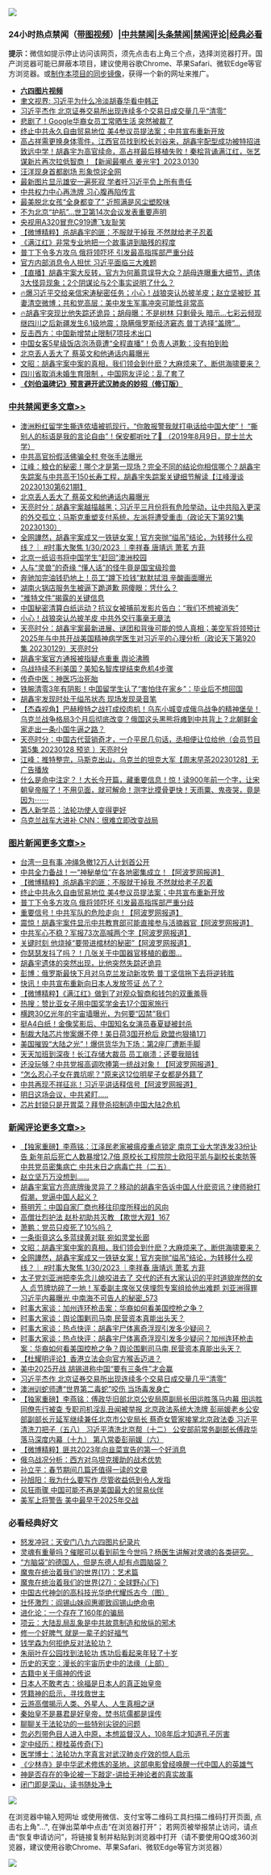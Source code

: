 ![](https://raw.githubusercontent.com/jsvpn/jsproxy/dev/64photo/fqnews-qr.jpg)

<div id="tt">
<h3>24小时热点禁闻（<a href="https://aaa.v2dns.tk/?QAjUl=BgRp5UNKRn&T5Vk=fPVH&Q59Ab=WxGE" target="_blank">带图视频</a>）|<a href="#%E4%B8%AD%E5%85%B1%E7%A6%81%E9%97%BB%E6%9B%B4%E5%A4%9A%E6%96%87%E7%AB%A0">中共禁闻</a>|<a href="#%E5%9B%BE%E7%89%87%E6%96%B0%E9%97%BB%E6%9B%B4%E5%A4%9A%E6%96%87%E7%AB%A0">头条禁闻</a>|<a href="#%E6%96%B0%E9%97%BB%E8%AF%84%E8%AE%BA%E6%9B%B4%E5%A4%9A%E6%96%87%E7%AB%A0">禁闻评论|<a href="#%E5%BF%85%E7%9C%8B%E7%BB%8F%E5%85%B8%E5%A5%BD%E6%96%87">经典必看</a></h3>
<div><b>提示：</b>微信如提示停止访问该网页，须先点击右上角三个点，选择浏览器打开。国产浏览器可能已屏蔽本项目，建议使用谷歌Chrome、苹果Safari、微软Edge等官方浏览器。或<a href="%E5%88%B6%E4%BD%9Cgit%E7%A6%81%E9%97%BB%E9%95%9C%E5%83%8F.md">制作本项目的同步镜像</a>，获得一个新的网址来推广。</div>
<ul>
<li><b><a href="http://d2.v2rss.gq/64.mp4" target="_blank">六四图片视频</a></b></li>
<li><a href="/headline/20230130/1842291.md">聿文视界: 习近平为什么冷淡胡春华看中韩正</a></li>
<li><a href="/comments/20230130/1842302.md">习近平杰作 北京证券交易所出现连续多个交易日成交量几乎“清零”</a></li>
<li><a href="/cnnews/20230130/1842272.md">悲剧了！Google华裔女员工常晒生活 突然被裁了</a></li>
<li><a href="/topimagenews/20230130/1842315.md">终止中共永久自由贸易地位 美4参议员提法案；中共宣布重新开放</a></li>
<li><a href="/sohnews/20230131/1842495.md">高占祥需更换身体零件，江西官员找到校长刘谷来，胡鑫宇配型成功被特招进致远中学！胡鑫宇为高官续命，高占祥最后移植失败！秦桧背诵满江红，张艺谋新片再次拉低智商！【新闻最嘲点 姜光宇】2023.0130</a></li>
<li><a href="/baitai/20230130/1842360.md">汪洋现身首都剧场 形象惊诧全网</a></li>
<li><a href="/headline/20230130/1842312.md">最新图片显示雄安一遍死寂 学者吁习近平负上所有责任</a></li>
<li><a href="/baitai/20230130/1842313.md">中共权力中心再洗牌 习心腹再陷传言</a></li>
<li><a href="/worldnews/20230131/1842447.md">最美脱北女孩“全身都变了” 近照满是风尘塑胶味</a></li>
<li><a href="/cnnews/20230131/1842451.md">不为北京“护航”…世卫第14次会议发表重要声明</a></li>
<li><a href="/cnnews/20230131/1842454.md">央视用A320冒充C919遭飞友耻笑</a></li>
<li><a href="/topimagenews/20230131/1842606.md">【微博精粹】杀胡鑫宇的匪：不服就干掉我 不然就给老子忍着</a></li>
<li><a href="/yule/20230130/1842252.md">《满江红》非常专业地把一个故事讲到脑残的程度</a></li>
<li><a href="/topimagenews/20230130/1842309.md">普丁下令多方攻乌 俄将领吓坏 引发最高指挥部严重分歧</a></li>
<li><a href="/baitai/20230131/1842477.md">官方内部消息令人担忧 习近平面临三大难题</a></li>
<li><a href="/sohnews/20230131/1842472.md">【直播】胡鑫宇案大反转，官方为何蓄意误导大众？胡母连曝重大细节，遗体3大怪异现象；2个阴谋论与2个事实说明了什么？</a></li>
<li><a href="/sohnews/20230130/1842275.md">🔥爆习近平交给亲信宋涛秘密任务；小心！战狼突认怂披羊皮；赵立坚被贬 其妻清空微博；共和党高层：美中发生军事冲突可能性非常高</a></li>
<li><a href="/sohnews/20230130/1842318.md">🔥胡鑫宇突现比他失踪还诡异；胡母曝：不是树林 只剩骨头 暗示...七彩云频现 继四川之后新疆发生6.1级地震；隐瞒俄罗斯经济窘态 普丁选择“盖牌”…</a></li>
<li><a href="/headline/20230130/1842268.md">反击西方：中国新增禁止限制7项技术出口</a></li>
<li><a href="/cnnews/20230131/1842554.md">中国女客5星级饭店泡汤竟遭“全程直播”！负责人道歉：没有拍到脸</a></li>
<li><a href="/cbnews/20230131/1842607.md">北京丢人丢大了 蔡英文和他通话内幕曝光</a></li>
<li><a href="/comments/20230131/1842492.md">文昭：胡鑫宇案中案的真相，我们领会到什麽？大麻烦来了、断供海啸要来？</a></li>
<li><a href="/headline/20230130/1842370.md">四川省取消未婚生育限制 ，中国网友评论：乱了套了</a></li>
<li><b><a href="/comments/20200207/1272816.md" target="_blank">《刘伯温碑记》预言避开武汉肺炎的妙招（修订版）</a></b></li>
</ul>
</div>

<div class="catlist">
<h3><a href="/cbnews/" target="_blank">中共禁闻</a><span><a href="/cbnews/" target="_blank" rel="nofollow">更多文章>></a></span></h3>
<ul>
<li><a href="/cbnews/20230131/1842611.md" target="_blank">澳洲粉红留学生撕连侬墙被抓现行，“你敢报警我就打电话给中国大使”！ “撕别人的标语是我的言论自由”！保安都听吐了🤮 （2019年8月9日，昆士兰大学）</a></li>
<li><a href="/cbnews/20230131/1842647.md" target="_blank">中共高官扮假活佛骗全村 夸张手法曝光</a></li>
<li><a href="/cbnews/20230131/1842626.md" target="_blank">江峰：粮仓的秘密！哪个才是第一现场？完全不同的结论你相信哪个？胡鑫宇失踪案与中共高干150长寿工程，胡鑫宇失踪案关键细节解读【江峰漫谈20230130第621期】</a></li>
<li><a href="/cbnews/20230131/1842607.md" target="_blank">北京丢人丢大了 蔡英文和他通话内幕曝光</a></li>
<li><a href="/cbnews/20230131/1842562.md" target="_blank">天亮时分：胡鑫宇案越描越黑；习近平三月份将有危险举动，让中共陷入更深的外交孤立；马斯克重塑支付系统，左派将遭受重击（政论天下第921集 20230130）</a></li>
<li><a href="/comments/20230131/1842466.md" target="_blank">全网譁然，胡鑫宇案成又一铁链女案！官方突抛“缢吊”结论，为转移什么视线？｜ #时事大聚焦 1/30/2023 ｜李祥春 唐靖远 萧茗 方菲</a></li>
<li><a href="/cbnews/20230131/1842457.md" target="_blank">北京一纸诏书将中国学生“赶回”澳洲校园</a></li>
<li><a href="/cbnews/20230130/1842368.md" target="_blank">人与“灵兽”的奇缘 “懂人话”的怪牛竟是国宝级珍兽</a></li>
<li><a href="/cbnews/20230130/1842367.md" target="_blank">奔驰加完油钱扔地上！员工“蹲下捡钱”默默拭泪 辛酸画面曝光</a></li>
<li><a href="/cbnews/20230130/1842366.md" target="_blank">湖南火锅店服务生被逼下跪道歉 网傻眼：凭什么？</a></li>
<li><a href="/cbnews/20230130/1842213.md" target="_blank">“推特文件”揭露的关键信息</a></li>
<li><a href="/cbnews/20230130/1842174.md" target="_blank">中国秘密清算白纸运动？抗议女被捕前发影片告白：“我们不想被消失”</a></li>
<li><a href="/cbnews/20230130/1842164.md" target="_blank">小心！战狼突认怂披羊皮 中共外交行事毫无章法</a></li>
<li><a href="/cbnews/20230130/1842150.md" target="_blank">天亮时分：胡鑫宇案最新进展、谜团和背後可能的惊人真相；美空军将领预计2025年与中共开战美国精神病学医生对习近平的心理分析（政论天下第920集 20230129）天亮时分</a></li>
<li><a href="/cbnews/20230129/1842038.md" target="_blank">胡鑫宇案官方通报被指疑点重重 舆论沸腾</a></li>
<li><a href="/cbnews/20230129/1842002.md" target="_blank">乌战持续不利美国？美知名智库提结束危机4步骤</a></li>
<li><a href="/cbnews/20230129/1841979.md" target="_blank">传奇中医：神医巧治死胎</a></li>
<li><a href="/cbnews/20230129/1841993.md" target="_blank">铁腕清零3年有阴影！中国留学生认了“害怕住在家乡”：毕业后不想回国</a></li>
<li><a href="/cbnews/20230129/1841964.md" target="_blank">胡鑫宇发现时处于缢吊状态 现场发现录音笔</a></li>
<li><a href="/comments/20230129/1841926.md" target="_blank">【杰森视角】巴赫穆特之战打成绞肉机！乌东小城变成俄乌战争的精神堡垒！乌克兰战争格局3个月后彻底改变？俄国这头黑熊将瘫到中共背上？北朝鲜金家走出一条小国牛逼之路？</a></li>
<li><a href="/cbnews/20230129/1841905.md" target="_blank">天亮时分：中国古代营销奇才，一介平民几句话，丞相便让位给他（会员节目第5集 20230128 预览 ）天亮时分</a></li>
<li><a href="/cbnews/20230129/1841881.md" target="_blank">江峰：推特整完，马斯克出山，乌克兰的坦克大军【周末早茶20230128】无广告播放</a></li>
<li><a href="/comments/20230128/1841734.md" target="_blank">什么是命中注定？！大长今开篇，藏重要信息！惊！读900年前一个字，让宋朝皇帝服了！不用见面，就可解命！测字比摸骨更快！天雨粟、鬼夜哭，竟是因为⋯⋯</a></li>
<li><a href="/cbnews/20230128/1840477.md" target="_blank">西人新学员：法轮功使人变得更好</a></li>
<li><a href="/cbnews/20230128/1841676.md" target="_blank">乌克兰战车大进补 CNN：很难立即改变战局</a></li>

</ul>
</div>
<div class="catlist">
<h3><a href="/topimagenews/" target="_blank">图片新闻</a><span><a href="/topimagenews/" target="_blank" rel="nofollow">更多文章>></a></span></h3>
<ul>
<li><a href="/topimagenews/20230131/1842656.md" target="_blank">台湾一旦有事 冲绳急撤12万人计划首公开</a></li>
<li><a href="/topimagenews/20230131/1842645.md" target="_blank">中共全力备战！一“神秘单位”在各地密集成立！【阿波罗网报道】</a></li>
<li><a href="/topimagenews/20230131/1842606.md" target="_blank">【微博精粹】杀胡鑫宇的匪：不服就干掉我 不然就给老子忍着</a></li>
<li><a href="/topimagenews/20230130/1842315.md" target="_blank">终止中共永久自由贸易地位 美4参议员提法案；中共宣布重新开放</a></li>
<li><a href="/topimagenews/20230130/1842309.md" target="_blank">普丁下令多方攻乌 俄将领吓坏 引发最高指挥部严重分歧</a></li>
<li><a href="/topimagenews/20230130/1842235.md" target="_blank">重要信号！中共军队的危险走向！【阿波罗网报道】</a></li>
<li><a href="/topimagenews/20230130/1842186.md" target="_blank">震惊！胡鑫宇案件显示中共教育部可能直接参与活摘器官【阿波罗网报道】</a></li>
<li><a href="/topimagenews/20230130/1842173.md" target="_blank">中共军心不稳？军报73次高喊两个字【阿波罗网报道】</a></li>
<li><a href="/topimagenews/20230130/1842172.md" target="_blank">关键时刻 他烧掉“要带进棺材的秘密”【阿波罗网报道】</a></li>
<li><a href="/topimagenews/20230130/1842151.md" target="_blank">你瑟瑟发抖了吗？！几张关于中国器官移植的截图…</a></li>
<li><a href="/topimagenews/20230130/1842067.md" target="_blank">胡鑫宇遗体的突然出现，比他突然失踪还诡异</a></li>
<li><a href="/topimagenews/20230129/1841998.md" target="_blank">彭博：俄罗斯最快下月对乌克兰发动新攻势 普丁坚信拖下去将逆转胜</a></li>
<li><a href="/topimagenews/20230129/1841990.md" target="_blank">快讯！中共宣布重新向日本人发放签证 怂了？</a></li>
<li><a href="/topimagenews/20230129/1841925.md" target="_blank">【微博精粹】《满江红》做到了对观众智商和钱包的双重羞辱</a></li>
<li><a href="/topimagenews/20230129/1841882.md" target="_blank">热搜：赞比亚女子用中国奖学金去17个国家旅行</a></li>
<li><a href="/topimagenews/20230129/1841863.md" target="_blank">横跨30亿光年的宇宙墙曝光，为何要“囚禁”我们</a></li>
<li><a href="/topimagenews/20230129/1841817.md" target="_blank">挺A4白纸！金像奖影后、中国知名女演员春夏疑被封杀</a></li>
<li><a href="/topimagenews/20230128/1841656.md" target="_blank">制裁大陆芯片惨案爆不停！美日荷3国开枪后 欧盟也狠捅1刀</a></li>
<li><a href="/topimagenews/20230128/1841637.md" target="_blank">美国摧毁“大陆之光”！爆供货华为下场：第2座厂遭断手脚</a></li>
<li><a href="/topimagenews/20230127/1841333.md" target="_blank">天天加班到深夜！长江存储大裁员 员工崩溃：还要我赔钱</a></li>
<li><a href="/topimagenews/20230127/1841260.md" target="_blank">还没玩够？中共党报高调吹捧第一统战对象！【阿波罗网报道】</a></li>
<li><a href="/topimagenews/20230127/1841241.md" target="_blank">“怎么忍心子女在粪坑呢？”原来这12位明星子女都是外籍了</a></li>
<li><a href="/topimagenews/20230127/1841220.md" target="_blank">中共再现不祥征兆！习近平讲话释信号【阿波罗网报道】</a></li>
<li><a href="/topimagenews/20230127/1841160.md" target="_blank">明日这场会议，中共紧盯…..</a></li>
<li><a href="/topimagenews/20230126/1840978.md" target="_blank">芯片封锁只是开胃菜？拜登杀招制造中国大陆2危机</a></li>

</ul>
</div>
<div class="catlist">
<h3><a href="/comments/" target="_blank">新闻评论</a><span><a href="/comments/" target="_blank" rel="nofollow">更多文章>></a></span></h3>
<ul>
<li><a href="/comments/20230131/1842633.md" target="_blank">【独家重磅】李燕铭：江泽民老家被瘟疫重点锁定 南京工业大学连发33份讣告 新年前后死亡人数暴增12.7倍 原校长工程院院士欧阳平凯与副校长束昉等中共党员密集病亡 中共末日之病毒亡共（二五）</a></li>
<li><a href="/comments/20230131/1842618.md" target="_blank">赵立坚万万没想到……</a></li>
<li><a href="/comments/20230131/1842595.md" target="_blank">胡鑫宇案官方亮底牌後灵异了？移动的胡鑫宇告诉中国人什麽资讯？律师掀打假潮，党逼中国人起义？</a></li>
<li><a href="/comments/20230131/1842588.md" target="_blank">蔡明芳：中国自家厂商也移往印度所释出的风向</a></li>
<li><a href="/comments/20230131/1842587.md" target="_blank">高僧壮烈护法 赵朴初助共灭教 【欺世大观】167</a></li>
<li><a href="/comments/20230131/1842567.md" target="_blank">萧鹏：党员只疫死了10%吗？</a></li>
<li><a href="/comments/20230131/1842540.md" target="_blank">一条街竟这么多蓝绿黄对联 宛如灵堂长廊</a></li>
<li><a href="/comments/20230131/1842492.md" target="_blank">文昭：胡鑫宇案中案的真相，我们领会到什麽？大麻烦来了、断供海啸要来？</a></li>
<li><a href="/comments/20230131/1842466.md" target="_blank">全网譁然，胡鑫宇案成又一铁链女案！官方突抛“缢吊”结论，为转移什么视线？｜ #时事大聚焦 1/30/2023 ｜李祥春 唐靖远 萧茗 方菲</a></li>
<li><a href="/comments/20230131/1842391.md" target="_blank">太子党刘亚洲把李先念儿媳咬进去了 交代的还有大家认识的平时道貌岸然的女人 贞节牌坊碎了一地！军委副主席张又侠埋怨专案组给他出难题 刘亚洲得罪习近平内幕曝光 中南海不可告人的秘密_573</a></li>
<li><a href="/comments/20230131/1842384.md" target="_blank">时事大家谈：加州连环枪击案：华裔如何看美国控枪之争？</a></li>
<li><a href="/comments/20230131/1842374.md" target="_blank">时事大家谈：舆论围剿司马南,民营资本真能出头天？</a></li>
<li><a href="/comments/20230131/1842373.md" target="_blank">时事大家谈：热点快评：胡鑫宇尸体离奇浮现引发多少疑问？</a></li>
<li><a href="/comments/20230130/1842358.md" target="_blank">时事大家谈：热点快评：胡鑫宇尸体离奇浮现引发多少疑问？加州连环枪击案：华裔如何看美国控枪之争？舆论围剿司马南,民营资本真能出头天？</a></li>
<li><a href="/comments/20230130/1842319.md" target="_blank">【杜耀明评论】香港立法会向官方喉舌迈进？</a></li>
<li><a href="/comments/20230130/1842303.md" target="_blank">美中2025开战 胡锡进称中国“要有三条件”才会赢</a></li>
<li><a href="/comments/20230130/1842302.md" target="_blank">习近平杰作 北京证券交易所出现连续多个交易日成交量几乎“清零”</a></li>
<li><a href="/comments/20230130/1842264.md" target="_blank">澳洲训蛇师遭“世界第二毒蛇”咬伤 当场毒发身亡</a></li>
<li><a href="/comments/20230130/1842205.md" target="_blank">【独家重磅】李燕铭：傅政华旧部北京公安局原副局长田运胜落马内幕 田运胜同僚先行被查 专职司机淫乱丑闻被举报 北京政法系统大洗牌 彭丽媛老乡公安部副部长亓延军继续兼任北京市公安局长 蔡奇女管家接掌北京政法委 习近平清洗刀把子（五八） 习近平清洗北京帮（十二） 公安部前常务副部长傅政华落马深度内幕（十九） 第八常委彭丽媛（六）</a></li>
<li><a href="/comments/20230130/1842165.md" target="_blank">【微博精粹】匪共2023年向韭菜宣告的第一个好消息</a></li>
<li><a href="/comments/20230130/1842155.md" target="_blank">俄乌战况分析：西方对乌坦克援助的战术优势</a></li>
<li><a href="/comments/20230130/1842145.md" target="_blank">孙立平：春节期间几篇还值得一读的文章</a></li>
<li><a href="/comments/20230130/1842132.md" target="_blank">孙旭阳：我为什么要写作 尽管收益低到令人发指</a></li>
<li><a href="/comments/20230130/1842123.md" target="_blank">风狂雨骤 中国可能不再是美国最大的贸易伙伴</a></li>
<li><a href="/comments/20230130/1842105.md" target="_blank">美军上将警告 美中最早于2025年交战</a></li>

</ul>
</div>

<div class="catlist">
<h3>必看经典好文</h3>
<ul>
<li><a href="/comments/20200604/783200.md" target="_blank">怒发冲冠：天安门八九六四图片纪录片</a></li>
<li><a href="/bannedvideo/20210915/1623919.md" target="_blank">灵魂有重量吗？催眠可以看到前生今世吗？杨医生讲解对灵魂的各类研究。</a></li>
<li><a href="/comments/20220129/1685716.md" target="_blank">“方脑袋”的德国人，但是东德人却有点圆脑袋？</a></li>
<li><a href="/topimagenews/20180620/960677.md" target="_blank">魔鬼在统治着我们的世界(17)：艺术篇</a></li>
<li><a href="/comments/20181224/1052333.md" target="_blank">魔鬼在统治着我们的世界(27)：全球野心(下)</a></li>
<li><a href="/comments/20220403/1714124.md" target="_blank">中国古代神剑的高科技光华绝代耀烁古今（图）</a></li>
<li><a href="/cbnews/20200727/1366904.md" target="_blank">壮怀激烈：阎锡山妹阎惠卿致阎锡山绝命电</a></li>
<li><a href="/comments/20200907/1392278.md" target="_blank">进化论：一个存在了160年的骗局</a></li>
<li><a href="/comments/20220730/1764893.md" target="_blank">项云：大陆乱局乱象是中共故意制造和放纵的邪术</a></li>
<li><a href="/funmedia/20200713/1359909.md" target="_blank">修一个好脾气 就是一辈子的好福气</a></li>
<li><a href="/comments/20210123/1473430.md" target="_blank">钱学森为何拒绝反对法轮功？</a></li>
<li><a href="/comments/20210720/1488271.md" target="_blank">朱丽叶在公园找到法轮功 炼功后看起来年轻了十岁</a></li>
<li><a href="/tculture/20121025/73065.md" target="_blank">历史的天空：漫长的宇宙历史中的法缘（上部）</a></li>
<li><a href="/ccpdope/20200531/1337409.md" target="_blank">古籍中关于瘟神的传说</a></li>
<li><a href="/sohnews/20160609/543313.md" target="_blank">日本人不敢考古：徐福是日本人的真正始皇帝</a></li>
<li><a href="/tculture/xiulian/20150708/421752.md" target="_blank">凭籍神的启示，寻找救世主</a></li>
<li><a href="/comments/20200919/82684.md" target="_blank">云游高僧揭示人类、外星人、人生真相之谜</a></li>
<li><a href="/lifebaike/20210407/1521258.md" target="_blank">秦始皇不是暴君是好皇帝，焚书坑儒都是误传</a></li>
<li><a href="/comments/20190417/1114875.md" target="_blank">聊聊关于法轮功的一些特别尖锐的问题</a></li>
<li><a href="/comments/20220722/1761714.md" target="_blank">忽必烈带色目人进入中原，本想监督汉人，108年后才知道孔子厉害</a></li>
<li><a href="/tculture/xiulian/20151108/468739.md" target="_blank">定中经历：穆桂英传奇(下)</a></li>
<li><a href="/comments/20200820/1382989.md" target="_blank">医学博士：法轮功九字真言对武汉肺炎疗效的惊人启示</a></li>
<li><a href="/comments/20201013/1412612.md" target="_blank">《少林寺》是中华武术修炼的圣地，这部电影曾经唤醒一代中国人的英雄气</a></li>
<li><a href="/tculture/20120629/35483.md" target="_blank">神是否存在的争论被一下敲定-讲给无神论者的真实故事</a></li>
<li><a href="/tculture/20200803/1373949.md" target="_blank">闭门即是深山，读书随处净土</a></li>

</ul>
</div>

![](https://raw.githubusercontent.com/jsvpn/jsproxy/dev/64photo/fqnews-qr.jpg)

在浏览器中输入短网址 或使用微信、支付宝等二维码工具扫描二维码打开页面, 点击右上角"...", 在弹出菜单中点击“在浏览器打开”； 若网页被举报禁止访问，请点击“恢复申请访问”，将链接复制并粘贴到浏览器中打开（请不要使用QQ或360浏览器，建议使用谷歌Chrome、苹果Safari、微软Edge等官方浏览器）

![](https://raw.githubusercontent.com/jsvpn/jsproxy/dev/64photo/wx.jpg)